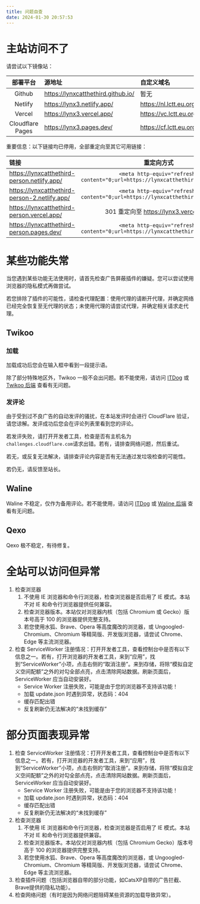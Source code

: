 ```yaml
---
title: 问题自查
date: 2024-01-30 20:57:53
---
```


# 主站访问不了

请尝试以下镜像站：

|     部署平台     | 源地址                               | 自定义域名                | 备用                                 |
| :--------------: | :----------------------------------- | :------------------------ | :----------------------------------- |
|      Github      | <https://lynxcatthethird.github.io/> | 暂无                      | 暂无                                 |
|     Netlify      | <https://lynx3.netlify.app/>         | <https://nl.lctt.eu.org/> | <https://nl.lynxcatthethird.eu.org/> |
|      Vercel      | <https://lynx3.vercel.app/>          | <https://vc.lctt.eu.org/> | <https://vc.lynxcatthethird.eu.org/> |
| Cloudflare Pages | <https://lynx3.pages.dev/>           | <https://cf.lctt.eu.org/> | <https://cf.lynxcatthethird.eu.org/> |

重要信息：以下链接均已停用，全部重定向至其它可用链接：

| 链接                                            |                                    重定向方式                                     |
| :---------------------------------------------- | :-------------------------------------------------------------------------------: |
| <https://lynxcatthethird-person.netlify.app/>   | `<meta http-equiv="refresh" content="0;url=https://lynxcatthethird.github.io/"> ` |
| <https://lynxcatthethird-person-2.netlify.app/> | `<meta http-equiv="refresh" content="0;url=https://lynxcatthethird.github.io/"> ` |
| <https://lynxcatthethird-person.vercel.app/>    |                     301 重定向至 <https://lynx3.vercel.app/>                      |
| <https://lynxcatthethird-person.pages.dev/>     | `<meta http-equiv="refresh" content="0;url=https://lynxcatthethird.github.io/"> ` |

# 某些功能失常

当您遇到某些功能无法使用时，请首先检查广告屏蔽插件的嫌疑。您可以尝试使用浏览器的隐私模式再做尝试。

若您排除了插件的可能性，请检查代理配置：使用代理的请断开代理，并确定网络已经完全恢复至无代理的状态；未使用代理的请尝试代理，并确定相关请求走代理。

## Twikoo

### 加载

加载成功后您会在输入框中看到一段提示语。

除了部分特殊地区外，Twikoo 一般不会出问题。若不能使用，请访问 [ITDog](https://www.itdog.cn/http/) 或 [Twikoo 后端](https://twikoo2-lynx3.netlify.app/) 查看有无问题。

### 发评论

由于受到过不良广告的自动发评的骚扰，在本站发评时会进行 CloudFlare 验证，请您谅解。发评成功后您会在评论列表里看到您的评论。

若发评失败，请打开开发者工具，检查是否有主机名为`challenges.cloudflare.com`请求出错。若有，请排查网络问题，然后重试。

若无，或反复无法解决，请排查评论内容是否有无法通过发垃圾检查的可能性。

若仍无，请反馈至站长。

## Waline

Waline 不稳定，仅作为备用评论。若不能使用，请访问 [ITDog](https://www.itdog.cn/http/) 或 [Waline 后端](https://waline.lctt.eu.org/) 查看有无问题。

## Qexo

Qexo 极不稳定，有待修复。

# 全站可以访问但异常

1. 检查浏览器
   1. 不使用 IE 浏览器和命令行浏览器，检查浏览器是否启用了 IE 模式。本站不对 IE 和命令行浏览器提供任何兼容。
   2. 检查浏览器版本。本站仅对浏览器内核（包括 Chromium 或 Gecko）版本号高于 100 的浏览器提供完整支持。
   3. 若您使用水狐、Brave、Opera 等高度魔改的浏览器，或 Ungoogled-Chromium、Chromium 等精简版、开发版浏览器，请尝试 Chrome、Edge 等主流浏览器。
2. 检查 ServiceWorker 注册情况：打开开发者工具，查看控制台中是否有以下信息之一。若有，打开浏览器的开发者工具，来到“应用”，找到“ServiceWorker”小项，点击右侧的“取消注册”。来到存储，将除“模拟自定义空间配额”之外的对勾全部点亮，点击清除网站数据。刷新页面后，ServiceWorker 应当自动安装好。
   - Service Worker 注册失败，可能是由于您的浏览器不支持该功能！
   - 加载 update.json 时遇到异常，状态码：404
   - 缓存匹配出错
   - 反复刷新仍无法解决的“未找到缓存”

# 部分页面表现异常

1. 检查 ServiceWorker 注册情况：打开开发者工具，查看控制台中是否有以下信息之一。若有，打开浏览器的开发者工具，来到“应用”，找到“ServiceWorker”小项，点击右侧的“取消注册”。来到存储，将除“模拟自定义空间配额”之外的对勾全部点亮，点击清除网站数据。刷新页面后，ServiceWorker 应当自动安装好。
   - Service Worker 注册失败，可能是由于您的浏览器不支持该功能！
   - 加载 update.json 时遇到异常，状态码：404
   - 缓存匹配出错
   - 反复刷新仍无法解决的“未找到缓存”
2. 检查浏览器
   1. 不使用 IE 浏览器和命令行浏览器，检查浏览器是否启用了 IE 模式。本站不对 IE 和命令行浏览器提供兼容。
   2. 检查浏览器版本。本站仅对浏览器内核（包括 Chromium Gecko）版本号高于 100 的浏览器提供完整支持。
   3. 若您使用水狐、Brave、Opera 等高度魔改的浏览器，或 Ungoogled-Chromium、Chromium 等精简版、开发版浏览器，请尝试 Chrome、Edge 等主流浏览器。
3. 检查插件问题（包括浏览器自带的部分功能，如CatsXP自带的广告拦截、Brave提供的隐私功能）。
4. 检查网络问题（有时是因为网络问题阻碍某些资源的加载导致异常）。
